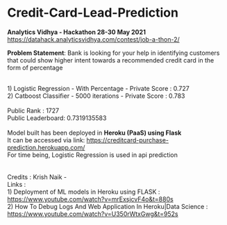 # Credit-Card-Lead-Prediction
<b>Analytics Vidhya - Hackathon 28-30 May 2021</b>
</br>https://datahack.analyticsvidhya.com/contest/job-a-thon-2/

<b>Problem Statement</b>: Bank is looking for your help in identifying customers that could show higher intent towards a recommended credit card in the form of percentage 

<br/> 1) Logistic Regression - With Percentage - Private Score : 0.727
<br/> 2) Catboost Classifier - 5000 iterations - Private Score : 0.783
<br/>
<br/> Public Rank : 1727 
<br/> Public Leaderboard: 0.7319135583
<br/>
<br/> Model built has been deployed in <b>Heroku (PaaS) using Flask</b>
<br/> It can be accessed via link: https://creditcard-purchase-prediction.herokuapp.com/
<br/> For time being, Logistic Regression is used in api prediction <br/>
<br/>
<br/> Credits : Krish Naik - 
<br/> Links :
<br/> 1) Deployment of ML models in Heroku using FLASK : 
<br/> https://www.youtube.com/watch?v=mrExsjcvF4o&t=880s
<br/> 2) How To Debug Logs And Web Application In Heroku|Data Science :
<br/> https://www.youtube.com/watch?v=U350rWtxGwg&t=952s
